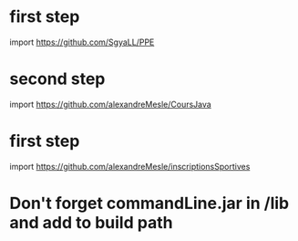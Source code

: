 # first step

import https://github.com/SgyaLL/PPE

# second step

import https://github.com/alexandreMesle/CoursJava

# first step

import https://github.com/alexandreMesle/inscriptionsSportives

# Don't forget commandLine.jar in /lib and add to build path
